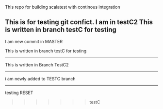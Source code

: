 This repo for building scalatest with continous integration

This is for testing git confict. I am in testC2
This is written in branch testC for testing
---------------------------------------
I am new commit in MASTER


This is written in branch testC for testing

--------------------------------------------------------
This is written in Branch TestC2


----------------------------------------------
i am newly added to TESTC branch


------------
testing RESET
>>>>>>> testC
